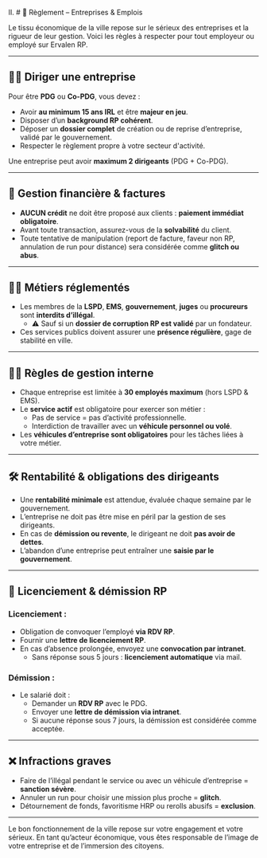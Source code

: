 II. # 🏢 Règlement – Entreprises & Emplois

Le tissu économique de la ville repose sur le sérieux des entreprises et la rigueur de leur gestion. Voici les règles à respecter pour tout employeur ou employé sur Ervalen RP.

---

## 👨‍💼 Diriger une entreprise

Pour être **PDG** ou **Co-PDG**, vous devez :
- Avoir **au minimum 15 ans IRL** et être **majeur en jeu**.
- Disposer d’un **background RP cohérent**.
- Déposer un **dossier complet** de création ou de reprise d’entreprise, validé par le gouvernement.
- Respecter le règlement propre à votre secteur d'activité.

Une entreprise peut avoir **maximum 2 dirigeants** (PDG + Co-PDG).

---

## 💸 Gestion financière & factures

- **AUCUN crédit** ne doit être proposé aux clients : **paiement immédiat obligatoire**.
- Avant toute transaction, assurez-vous de la **solvabilité** du client.
- Toute tentative de manipulation (report de facture, faveur non RP, annulation de run pour distance) sera considérée comme **glitch ou abus**.

---

## 🧑‍⚕️ Métiers réglementés

- Les membres de la **LSPD**, **EMS**, **gouvernement**, **juges** ou **procureurs** sont **interdits d’illégal**.
  - ⚠️ Sauf si un **dossier de corruption RP est validé** par un fondateur.
- Ces services publics doivent assurer une **présence régulière**, gage de stabilité en ville.

---

## 🧑‍💼 Règles de gestion interne

- Chaque entreprise est limitée à **30 employés maximum** (hors LSPD & EMS).
- Le **service actif** est obligatoire pour exercer son métier :
  - Pas de service = pas d’activité professionnelle.
  - Interdiction de travailler avec un **véhicule personnel ou volé**.
- Les **véhicules d’entreprise sont obligatoires** pour les tâches liées à votre métier.

---

## 🛠️ Rentabilité & obligations des dirigeants

- Une **rentabilité minimale** est attendue, évaluée chaque semaine par le gouvernement.
- L’entreprise ne doit pas être mise en péril par la gestion de ses dirigeants.
- En cas de **démission ou revente**, le dirigeant ne doit **pas avoir de dettes**.
- L’abandon d’une entreprise peut entraîner une **saisie par le gouvernement**.

---

## 📩 Licenciement & démission RP

### Licenciement :
- Obligation de convoquer l’employé **via RDV RP**.
- Fournir une **lettre de licenciement RP**.
- En cas d’absence prolongée, envoyez une **convocation par intranet**.
  - Sans réponse sous 5 jours : **licenciement automatique** via mail.

### Démission :
- Le salarié doit :
  - Demander un **RDV RP** avec le PDG.
  - Envoyer une **lettre de démission via intranet**.
  - Si aucune réponse sous 7 jours, la démission est considérée comme acceptée.

---

## ❌ Infractions graves

- Faire de l’illégal pendant le service ou avec un véhicule d’entreprise = **sanction sévère**.
- Annuler un run pour choisir une mission plus proche = **glitch**.
- Détournement de fonds, favoritisme HRP ou rerolls abusifs = **exclusion**.

---

Le bon fonctionnement de la ville repose sur votre engagement et votre sérieux. En tant qu’acteur économique, vous êtes responsable de l’image de votre entreprise et de l’immersion des citoyens.

